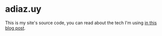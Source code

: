 # adiaz.uy

This is my site's source code, you can read about the tech I'm using [in this blog post](http://adiaz.uy/my-stack/).
